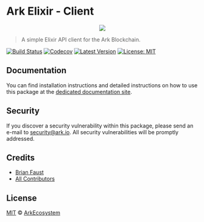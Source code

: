# Ark Elixir - Client

<p align="center">
    <img src="https://github.com/ArkEcosystem/elixir-client/blob/master/banner.png" />
</p>

> A simple Elixir API client for the Ark Blockchain.

[![Build Status](https://badgen.now.sh/circleci/github/ArkEcosystem/elixir-client)](https://circleci.com/gh/ArkEcosystem/elixir-client)
[![Codecov](https://badgen.now.sh/codecov/c/github/arkecosystem/elixir-client)](https://codecov.io/gh/arkecosystem/elixir-client)
[![Latest Version](https://badgen.now.sh/github/release/ArkEcosystem/elixir-client)](https://github.com/ArkEcosystem/elixir-client/releases)
[![License: MIT](https://badgen.now.sh/badge/license/MIT/green)](https://opensource.org/licenses/MIT)

## Documentation

You can find installation instructions and detailed instructions on how to use this package at the [dedicated documentation site](https://docs.ark.io/sdk/clients/usage.html).

## Security

If you discover a security vulnerability within this package, please send an e-mail to security@ark.io. All security vulnerabilities will be promptly addressed.

## Credits

- [Brian Faust](https://github.com/faustbrian)
- [All Contributors](../../../../contributors)

## License

[MIT](LICENSE) © [ArkEcosystem](https://ark.io)
